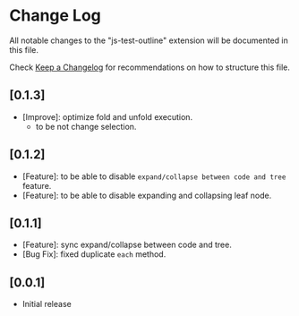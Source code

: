 # Change Log

All notable changes to the "js-test-outline" extension will be documented in this file.

Check [Keep a Changelog](http://keepachangelog.com/) for recommendations on how to structure this file.

## [0.1.3]

- [Improve]: optimize fold and unfold execution.
    - to be not change selection.

## [0.1.2]

- [Feature]: to be able to disable `expand/collapse between code and tree` feature.
- [Feature]: to be able to disable expanding and collapsing leaf node.

## [0.1.1]

- [Feature]: sync expand/collapse between code and tree.
- [Bug Fix]: fixed duplicate `each` method.

## [0.0.1]

- Initial release
